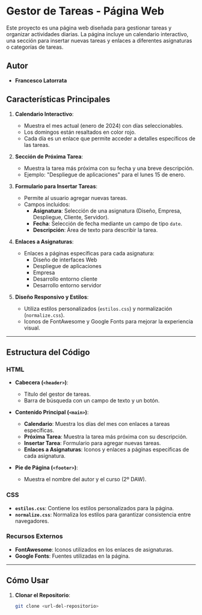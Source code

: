 # Gestor de Tareas - Página Web

Este proyecto es una página web diseñada para gestionar tareas y organizar actividades diarias. La página incluye un calendario interactivo, una sección para insertar nuevas tareas y enlaces a diferentes asignaturas o categorías de tareas.

## Autor
- **Francesco Latorrata**

## Características Principales

1. **Calendario Interactivo**:
   - Muestra el mes actual (enero de 2024) con días seleccionables.
   - Los domingos están resaltados en color rojo.
   - Cada día es un enlace que permite acceder a detalles específicos de las tareas.

2. **Sección de Próxima Tarea**:
   - Muestra la tarea más próxima con su fecha y una breve descripción.
   - Ejemplo: "Despliegue de aplicaciones" para el lunes 15 de enero.

3. **Formulario para Insertar Tareas**:
   - Permite al usuario agregar nuevas tareas.
   - Campos incluidos:
     - **Asignatura**: Selección de una asignatura (Diseño, Empresa, Despliegue, Cliente, Servidor).
     - **Fecha**: Selección de fecha mediante un campo de tipo `date`.
     - **Descripción**: Área de texto para describir la tarea.

4. **Enlaces a Asignaturas**:
   - Enlaces a páginas específicas para cada asignatura:
     - Diseño de interfaces Web
     - Despliegue de aplicaciones
     - Empresa
     - Desarrollo entorno cliente
     - Desarrollo entorno servidor

5. **Diseño Responsivo y Estilos**:
   - Utiliza estilos personalizados (`estilos.css`) y normalización (`normalize.css`).
   - Iconos de FontAwesome y Google Fonts para mejorar la experiencia visual.

---

## Estructura del Código

### HTML
- **Cabecera (`<header>`)**:
  - Título del gestor de tareas.
  - Barra de búsqueda con un campo de texto y un botón.

- **Contenido Principal (`<main>`)**:
  - **Calendario**: Muestra los días del mes con enlaces a tareas específicas.
  - **Próxima Tarea**: Muestra la tarea más próxima con su descripción.
  - **Insertar Tarea**: Formulario para agregar nuevas tareas.
  - **Enlaces a Asignaturas**: Iconos y enlaces a páginas específicas de cada asignatura.

- **Pie de Página (`<footer>`)**:
  - Muestra el nombre del autor y el curso (2º DAW).

### CSS
- **`estilos.css`**: Contiene los estilos personalizados para la página.
- **`normalize.css`**: Normaliza los estilos para garantizar consistencia entre navegadores.

### Recursos Externos
- **FontAwesome**: Iconos utilizados en los enlaces de asignaturas.
- **Google Fonts**: Fuentes utilizadas en la página.

---

## Cómo Usar

1. **Clonar el Repositorio**:
   ```bash
   git clone <url-del-repositorio>
